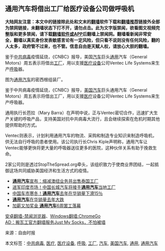  <h2>通用汽车将借出工厂给医疗设备公司做呼吸机</h2> <div class="notice"><b>大陆网友注意：本文中的链接除此处和文末的<a href="https://github.com/bannedbook/fanqiang" >翻墙</a>软件下载和<a href="https://github.com/killgcd/justmysocks/blob/master/README.md">翻墙推荐</a>链接外全部为禁网链接，未翻墙状态下打不开，请勿点击。此为文字版禁闻，欲看图文视频完整版和更多禁闻，请下载<a href="https://github.com/bannedbook/fanqiang">翻墙软件或APP</a>后翻墙上禁闻网。翻墙看新闻非常安全，翻墙以真实身份发表敏感言论有一定风险，但只看不说则没有任何风险，翻的人太多，政府管不过来，也不管。信息自由是天赋人权，请放心大胆的翻墙。</b></div>  <div class="entry"> <p id="summary">鉴于<a href="https://www.bannedbook.org/bnews/tag/%e4%b8%ad%e5%85%b1%e7%97%85%e6%af%92/" class="st_tag internal_tag" rel="tag" title="标签 中共病毒 下的日志">中共病毒</a>疫情延烧，《CNBC》报导，美国<a href="https://www.bannedbook.org/bnews/tag/%e6%b1%bd%e8%bd%a6/" class="st_tag internal_tag" rel="tag" title="标签 汽车 下的日志">汽车</a>巨头<a href="https://www.bannedbook.org/bnews/tag/%E9%80%9A%E7%94%A8/" class="st_tag internal_tag" rel="tag" title="标签 通用 下的日志">通用</a>汽车（General Motors）周五表示将借出<a href="https://www.bannedbook.org/bnews/tag/%E5%B7%A5%E5%8E%82/" class="st_tag internal_tag" rel="tag" title="标签 工厂 下的日志">工厂</a>，用以支援<a href="https://www.bannedbook.org/bnews/tag/%E5%8C%BB%E7%96%97%E8%AE%BE%E5%A4%87/" class="st_tag internal_tag" rel="tag" title="标签 医疗设备 下的日志">医疗设备</a>公司Ventec Life Systems来生产<a href="https://www.bannedbook.org/bnews/tag/%E5%91%BC%E5%90%B8/" class="st_tag internal_tag" rel="tag" title="标签 呼吸 下的日志">呼吸</a>器。</p> <p id="conimg">图为<a href="https://www.bannedbook.org/bnews/tag/%E9%80%9A%E7%94%A8%E6%B1%BD%E8%BD%A6/" class="st_tag internal_tag" rel="tag" title="标签 通用汽车 下的日志">通用汽车</a>的密西根组装厂。</p> <p>鉴于中共病毒疫情延烧，《CNBC》报导，<a href="https://www.bannedbook.org/bnews/tag/%E7%BE%8E%E5%9B%BD%E6%B1%BD%E8%BD%A6/" class="st_tag internal_tag" rel="tag" title="标签 美国汽车 下的日志">美国汽车</a>巨头通用汽车（General Motors）周五表示将借出工厂，用以支援<a href="https://www.bannedbook.org/bnews/tag/%E5%8C%BB%E7%96%97/" class="st_tag internal_tag" rel="tag" title="标签 医疗 下的日志">医疗</a>设备公司Ventec Life Systems来生产呼吸器。</p> <p>通用执行长芭拉（Mary Barra）在声明中说，正与Ventec密切合作，迅速扩大生产关键的呼吸产品，支持美国对抗中共病毒大流行，且会继续探索在危机时期其他提供帮助的方式。</p>  <p>Ventec则表示，计划利用通用汽车的物流、采购和制造专业知识来制造呼吸机，供无法自行呼吸的患者使用。该公司执行长Chris Kiple声明称，通用汽车让Ventec能够更快将更大量的呼吸器送往更多的医院，这种伙伴关系有助于挽救生命。</p> <p>2家公司则是透过StopTheSpread.org牵头，该组织致力于使商业界团结，一起抵御这场共同威胁美国经济和生活方式的疫情。</p> <ul class='op-related-articles' title='相关阅读'> <li><a href='https://www.bannedbook.org/bnews/cnnews/20200218/1278664.html' target='_blank'><b>通用汽车</b>宣布：缩减澳纽业务并出售泰国工厂</a></li> <li><a href='https://www.bannedbook.org/bnews/finance/20200120/1261544.html' target='_blank'>进军印度市场！中国长城汽车将接手<b>通用汽车</b>当地工厂</a></li> <li><a href='https://www.bannedbook.org/bnews/finance/20200109/1255769.html' target='_blank'>中国车市寒冬！<b>通用汽车</b>去年在华销量下滑15％</a></li> <li><a href='https://www.bannedbook.org/bnews/headline/20200109/1255735.html' target='_blank'><b>通用汽车</b>在华销量去年大跌</a></li> <li><a href='https://www.bannedbook.org/bnews/cnnews/20191027/1213533.html' target='_blank'>加薪又加奖金 <b>通用汽车</b>6周罢工落幕</a></li> </ul> <div class="texttj"> <a href="https://github.com/bannedbook/fanqiang/wiki/%E5%AE%89%E5%8D%93%E7%BF%BB%E5%A2%99-%E7%A6%81%E9%97%BB%E6%B5%8F%E8%A7%88%E5%99%A8" target="_blank">安卓翻墙-禁闻浏览器</a>、<a href="https://github.com/bannedbook/fanqiang/wiki/Chrome%E4%B8%80%E9%94%AE%E7%BF%BB%E5%A2%99%E5%8C%85" target="_blank">Windows翻墙:ChromeGo</a><br/> <a href="https://github.com/killgcd/justmysocks/blob/master/README.md" target="_blank">AD：搬瓦工官方翻墙服务Just My Socks，不怕被墙</a> </div><p> 来源：自由时报 </p><a name='sharetosocial'></a>           </div><!--END ENTRY--> <div class="postfooter"> <div>本文标签：<a href="https://www.bannedbook.org/bnews/tag/%e4%b8%ad%e5%85%b1%e7%97%85%e6%af%92/" rel="tag">中共病毒</a>, <a href="https://www.bannedbook.org/bnews/tag/%E5%8C%BB%E7%96%97/" rel="tag">医疗</a>, <a href="https://www.bannedbook.org/bnews/tag/%E5%8C%BB%E7%96%97%E8%AE%BE%E5%A4%87/" rel="tag">医疗设备</a>, <a href="https://www.bannedbook.org/bnews/tag/%E5%91%BC%E5%90%B8/" rel="tag">呼吸</a>, <a href="https://www.bannedbook.org/bnews/tag/%E5%B7%A5%E5%8E%82/" rel="tag">工厂</a>, <a href="https://www.bannedbook.org/bnews/tag/%e6%b1%bd%e8%bd%a6/" rel="tag">汽车</a>, <a href="https://www.bannedbook.org/bnews/tag/%E7%BE%8E%E5%9B%BD%E6%B1%BD%E8%BD%A6/" rel="tag">美国汽车</a>, <a href="https://www.bannedbook.org/bnews/tag/%E9%80%9A%E7%94%A8/" rel="tag">通用</a>, <a href="https://www.bannedbook.org/bnews/tag/%E9%80%9A%E7%94%A8%E6%B1%BD%E8%BD%A6/" rel="tag">通用汽车</a></div>  </div><!--END POSTFOOTER--> 